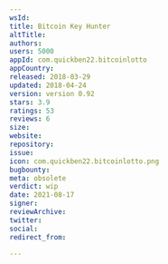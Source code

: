 ```yaml
---
wsId: 
title: Bitcoin Key Hunter
altTitle: 
authors: 
users: 5000
appId: com.quickben22.bitcoinlotto
appCountry: 
released: 2018-03-29
updated: 2018-04-24
version: version 0.92
stars: 3.9
ratings: 53
reviews: 6
size: 
website: 
repository: 
issue: 
icon: com.quickben22.bitcoinlotto.png
bugbounty: 
meta: obsolete
verdict: wip
date: 2021-08-17
signer: 
reviewArchive: 
twitter: 
social: 
redirect_from: 

---
```


